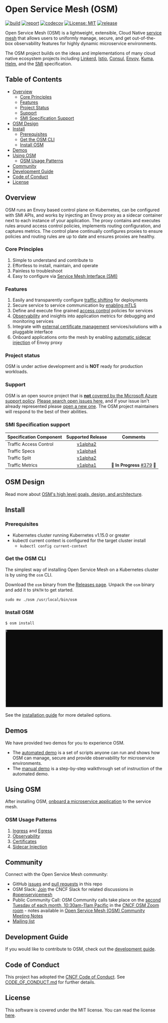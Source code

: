 # Open Service Mesh (OSM)

[![build](https://github.com/openservicemesh/osm/workflows/Go/badge.svg)](https://github.com/openservicemesh/osm/actions?query=workflow%3AGo)
[![report](https://goreportcard.com/badge/github.com/openservicemesh/osm)](https://goreportcard.com/report/github.com/openservicemesh/osm)
[![codecov](https://codecov.io/gh/openservicemesh/osm/branch/main/graph/badge.svg)](https://codecov.io/gh/openservicemesh/osm)
[![License: MIT](https://img.shields.io/badge/License-MIT-yellow.svg)](https://github.com/openservicemesh/osm/blob/main/LICENSE)
[![release](https://img.shields.io/github/release/openservicemesh/osm/all.svg)](https://github.com/openservicemesh/osm/releases)

Open Service Mesh (OSM) is a lightweight, extensible, Cloud Native [service mesh][1] that allows users to uniformly manage, secure, and get out-of-the-box observability features for highly dynamic microservice environments.

The OSM project builds on the ideas and implementations of many cloud native ecosystem projects including [Linkerd](https://github.com/linkerd/linkerd), [Istio](https://github.com/istio/istio), [Consul](https://github.com/hashicorp/consul), [Envoy](https://github.com/envoyproxy/envoy), [Kuma](https://github.com/kumahq/kuma), [Helm](https://github.com/helm/helm), and the [SMI](https://github.com/servicemeshinterface/smi-spec) specification.

## Table of Contents
- [Overview](#overview)
  - [Core Principles](#core-principles)
  - [Features](#features)
  - [Project Status](#project-status)
  - [Support](#support)
  - [SMI Specification Support](#smi-specification-support)
- [OSM Design](#osm-design)
- [Install](#install)
    - [Prerequisites](#prerequisites)
    - [Get the OSM CLI](#get-the-osm-cli)
    - [Install OSM](#install-osm)
- [Demos](#demos)
- [Using OSM](#using-osm)
    - [OSM Usage Patterns](#osm-usage-patterns)
- [Community](#community)
- [Development Guide](#development-guide)
- [Code of Conduct](#code-of-conduct)
- [License](#license)


## Overview

OSM runs an Envoy based control plane on Kubernetes, can be configured with SMI APIs, and works by injecting an Envoy proxy as a sidecar container next to each instance of your application. The proxy contains and executes rules around access control policies, implements routing configuration, and captures metrics. The control plane continually configures proxies to ensure policies and routing rules are up to date and ensures proxies are healthy.

### Core Principles
1. Simple to understand and contribute to
1. Effortless to install, maintain, and operate
1. Painless to troubleshoot
1. Easy to configure via [Service Mesh Interface (SMI)][2]

### Features

1. Easily and transparently configure [traffic shifting][3] for deployments
1. Secure service to service communication by [enabling mTLS](docs/patterns/certificates.md)
1. Define and execute fine grained [access control][4] policies for services
1. [Observability](docs/patterns/observability/README.md) and insights into application metrics for debugging and monitoring services
1. Integrate with [external certificate management](docs/patterns/certificates.md) services/solutions with a pluggable interface
1. Onboard applications onto the mesh by enabling [automatic sidecar injection](docs/patterns/sidecar_injection.md) of Envoy proxy

### Project status

OSM is under active development and is **NOT** ready for production workloads.

### Support

OSM is an open source project that is [**not** covered by the Microsoft Azure support policy](https://support.microsoft.com/en-us/help/2941892/support-for-linux-and-open-source-technology-in-azure). [Please search open issues here](https://github.com/openservicemesh/osm/issues), and if your issue isn't already represented please [open a new one](https://github.com/openservicemesh/osm/issues/new/choose). The OSM project maintainers will respond to the best of their abilities.

### SMI Specification support

|   Specification Component    |         Supported Release          |          Comments          |
| :---------------------------- | :--------------------------------: |  :--------------------------------: |
| Traffic Access Control  |  [v1alpha2](https://github.com/servicemeshinterface/smi-spec/blob/v0.6.0/apis/traffic-access/v1alpha2/traffic-access.md)  | |
| Traffic Specs  |  [v1alpha4](https://github.com/servicemeshinterface/smi-spec/blob/v0.6.0/apis/traffic-specs/v1alpha4/traffic-specs.md)  | |
| Traffic Split  |  [v1alpha2](https://github.com/servicemeshinterface/smi-spec/blob/v0.6.0/apis/traffic-split/v1alpha2/traffic-split.md) | |
| Traffic Metrics  | [v1alpha1](https://github.com/servicemeshinterface/smi-spec/blob/v0.6.0/apis/traffic-metrics/v1alpha1/traffic-metrics.md) | 🚧 **In Progress** [#379](https://github.com/openservicemesh/osm/issues/379) 🚧 |

## OSM Design

Read more about [OSM's high level goals, design, and architecture](DESIGN.md).

## Install

### Prerequisites
- Kubernetes cluster running Kubernetes v1.15.0 or greater
- kubectl current context is configured for the target cluster install
  - ```kubectl config current-context```

### Get the OSM CLI

The simplest way of installing Open Service Mesh on a Kubernetes cluster is by using the `osm` CLI.

Download the `osm` binary from the [Releases page](https://github.com/openservicemesh/osm/releases). Unpack the `osm` binary and add it to `$PATH` to get started.
```shell
sudo mv ./osm /usr/local/bin/osm
```

### Install OSM
```shell
$ osm install
```
![OSM Install Demo](img/osm-install-demo-v0.2.0.gif "OSM Install Demo")

See the [installation guide](docs/installation_guide.md) for more detailed options.

## Demos
We have provided two demos for you to experience OSM.

- The [automated demo](demo/README.md) is a set of scripts anyone can run and shows how OSM can manage, secure and provide observability for microservice environments.
- The [manual demo](docs/example/README.md) is a step-by-step walkthrough set of instruction of the automated demo.

## Using OSM

After installing OSM, [onboard a microservice application](docs/onboard_services.md) to the service mesh.

### OSM Usage Patterns

1. [Ingress](docs/patterns/ingress.md) and [Egress](docs/patterns/egress.md)
1. [Observability](docs/patterns/observability/README.md)
1. [Certificates](docs/patterns/certificates.md)
1. [Sidecar Injection](docs/patterns/sidecar_injection.md)

## Community

Connect with the Open Service Mesh community:

- GitHub [issues](https://github.com/openservicemesh/osm/issues) and [pull requests](https://github.com/openservicemesh/osm/pulls) in this repo
- OSM Slack: <a href="https://slack.cncf.io/">Join</a> the CNCF Slack for related discussions in <a href="https://cloud-native.slack.com/archives/C018794NV1C">#openservicemesh</a>
- Public Community Call: OSM Community calls take place on the [second Tuesday of each month, 10:30am-11am Pacific](https://calendar.google.com/calendar?cid=Y181dXJwY3F0NWd2OW5ldXE2c2IxM2hvcnN2Z0Bncm91cC5jYWxlbmRhci5nb29nbGUuY29t) in the [CNCF OSM Zoom room](https://zoom.us/my/cncfosm?pwd=aXdkaGU3OWRjUllyaHZEZkh0ZjFwUT09) - notes available in [Open Service Mesh (OSM) Community Meeting Notes](https://docs.google.com/document/d/1da-XIqthmyG7zQyFAV1Kt-Qvq4NoNNBX7hZ_sM_kM98/edit?usp=sharing)
- [Mailing list](https://groups.google.com/g/openservicemesh)

## Development Guide

If you would like to contribute to OSM, check out the [development guide](docs/development_guide.md).

## Code of Conduct

This project has adopted the [CNCF Code of Conduct](https://github.com/cncf/foundation/blob/master/code-of-conduct.md). See [CODE_OF_CONDUCT.md](CODE_OF_CONDUCT.md) for further details.

## License

This software is covered under the MIT license. You can read the license [here](LICENSE).


[1]: https://en.wikipedia.org/wiki/Service_mesh
[2]: https://github.com/servicemeshinterface/smi-spec/blob/master/SPEC_LATEST_STABLE.md
[3]: https://github.com/servicemeshinterface/smi-spec/blob/v0.5.0/apis/traffic-split/v1alpha2/traffic-split.md
[4]: https://github.com/servicemeshinterface/smi-spec/blob/v0.5.0/apis/traffic-access/v1alpha2/traffic-access.md
